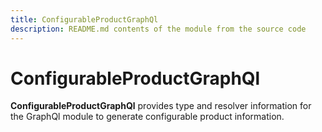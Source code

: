 ```yaml
---
title: ConfigurableProductGraphQl
description: README.md contents of the module from the source code
---
```


# ConfigurableProductGraphQl

**ConfigurableProductGraphQl** provides type and resolver information for the GraphQl module
to generate configurable product information.

